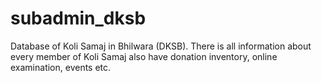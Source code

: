 # subadmin_dksb
Database of Koli Samaj in Bhilwara (DKSB). There is all information about every member of Koli Samaj also have donation inventory, online examination, events etc.

